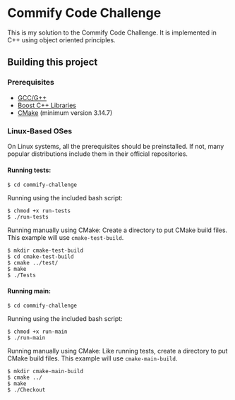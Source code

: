 # Commify Code Challenge
This is my solution to the Commify Code Challenge. It is implemented in C++ using object oriented principles.
## Building this project
### Prerequisites
* [GCC/G++](https://gcc.gnu.org/)
* [Boost C++ Libraries](https://www.boost.org/)
* [CMake](https://cmake.org/) (minimum version 3.14.7)
### Linux-Based OSes
On Linux systems, all the prerequisites should be preinstalled. If not, many popular distributions include them in their official repositories.
#### Running tests:
```
$ cd commify-challenge
```
Running using the included bash script:
```
$ chmod +x run-tests
$ ./run-tests
```
Running manually using CMake:
Create a directory to put CMake build files. This example will use `cmake-test-build`.
```
$ mkdir cmake-test-build
$ cd cmake-test-build
$ cmake ../test/
$ make
$ ./Tests
```
#### Running main:
```
$ cd commify-challenge
```
Running using the included bash script:
```
$ chmod +x run-main
$ ./run-main
```
Running manually using CMake:
Like running tests, create a directory to put CMake build files. This example will use `cmake-main-build`.
```
$ mkdir cmake-main-build
$ cmake ../
$ make
$ ./Checkout
```

